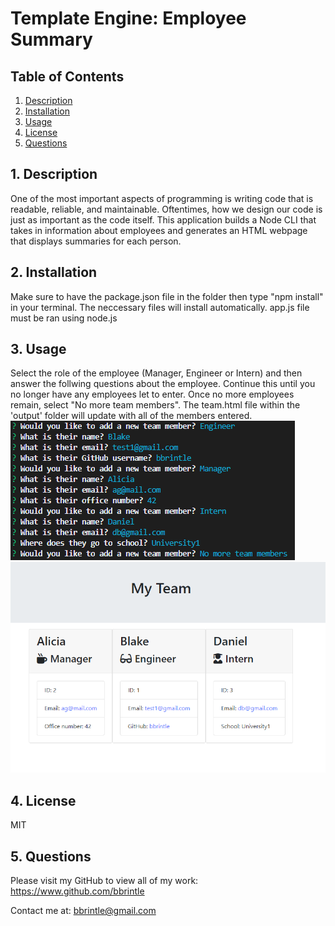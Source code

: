 # Template Engine: Employee Summary

## Table of Contents
1. [ Description ](#desc)
2. [ Installation ](#install)
3. [ Usage ](#usage)
4. [ License ](#lic)
5. [ Questions ](#quest)
    
<a name="desc"></a>
## 1. Description
One of the most important aspects of programming is writing code that is readable, reliable, and maintainable. Oftentimes, how we design our code is just as important as the code itself. This application builds a Node CLI that takes in information about employees and generates an HTML webpage that displays summaries for each person.
    
<a name="install"></a>
## 2. Installation
Make sure to have the package.json file in the folder then type "npm install" in your terminal. The neccessary files will install automatically.
app.js file must be ran using node.js
    
<a name="usage"></a>
## 3. Usage
Select the role of the employee (Manager, Engineer or Intern) and then answer the follwing questions about the employee. Continue this until you no longer have any employees let to enter. Once no more employees remain, select "No more team members". The team.html file within the 'output' folder will update with all of the members entered.
<br>
<img src="./image/ScreenShot2.PNG">
<br>
<img src="./image/ScreenShot.PNG">

    
<a name="lic"></a>
## 4. License
MIT
    

<a name="quest"></a>
## 5. Questions
Please visit my GitHub to view all of my work:
https://www.github.com/bbrintle 

Contact me at: bbrintle@gmail.com